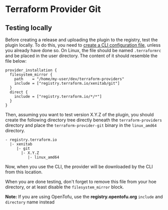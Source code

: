# Terraform Provider Git

## Testing locally

Before creating a release and uploading the plugin to the registry, test the plugin locally. To do this, you need to [create a CLI configuration file](https://developer.hashicorp.com/terraform/cli/config/config-file#provider_installation), unless you already have done so. On Linux, the file should be named `.terraformrc` and be placed in the user directory. The content of it should resemble the file below:

  

    provider_installation {
      filesystem_mirror {
        path    = "/home/my-user/dev/terraform-providers"
        include = ["registry.terraform.io/xenitab/git"]
      }
      direct {
        include = ["registry.terraform.io/*/*"]
      }
    }
    
Then, assuming you want to test version X.Y.Z of the plugin, you should create the following directory tree directly beneath the `terraform-providers` directory and place the `terraform-provider-git` binary in the `linux_amd64` directory.

  

    - registry.terraform.io
      |- xenitab
         |- git
           |- X.Y.Z
              |- linux_amd64

Now, when you use the CLI, the provider will be downloaded by the CLI from this location.

When you are done testing, don't forget to remove this file from your hoe directory, or at least disable the `filesystem_mirror` block.

**Note:** If you are using OpenTofu, use the **registry.opentofu.org** `include` and `directory` name instead